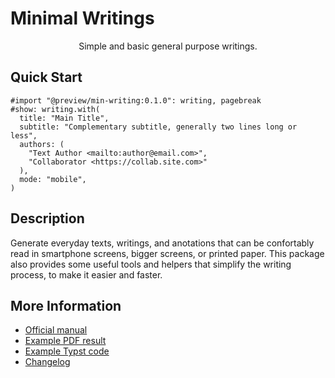 # Minimal Writings

<center>
Simple and basic general purpose writings.
</center>


## Quick Start

```typst
#import "@preview/min-writing:0.1.0": writing, pagebreak
#show: writing.with(  
  title: "Main Title",
  subtitle: "Complementary subtitle, generally two lines long or less",
  authors: (
    "Text Author <mailto:author@email.com>",
    "Collaborator <https://collab.site.com>"
  ),
  mode: "mobile",
)
```


## Description

Generate everyday texts, writings, and anotations that can be confortably read
in smartphone screens, bigger screens, or printed paper.  This package also
provides some useful tools and helpers that simplify the writing process, to
make it easier and faster.


## More Information

- [Official manual](https://raw.githubusercontent.com/mayconfmelo/min-writing/refs/tags/0.1.0/docs/manual.pdf)
- [Example PDF result](https://raw.githubusercontent.com/mayconfmelo/min-writing/refs/tags/0.1.0/docs/example.pdf)
- [Example Typst code](https://github.com/mayconfmelo/min-writing/blob/0.1.0/template/main.typ)
- [Changelog](https://github.com/mayconfmelo/min-writing/blob/main/CHANGELOG.md)